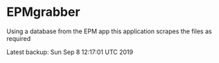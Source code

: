 # EPMgrabber
Using a database from the EPM app this application scrapes the files as required


Latest backup: Sun Sep 8 12:17:01 UTC 2019

